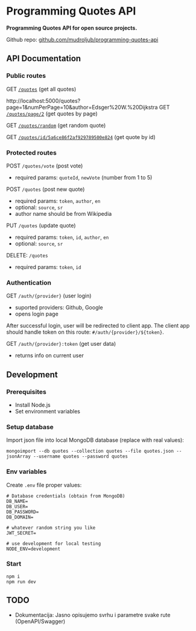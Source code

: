 # Programming Quotes API

**Programming Quotes API for open source projects.**

Github repo: [github.com/mudroljub/programming-quotes-api](https://github.com/mudroljub/programming-quotes-api)

## API Documentation

### Public routes

GET [`/quotes`](/quotes) (get all quotes)

http://localhost:5000/quotes?page=1&numPerPage=10&author=Edsger%20W.%20Dijkstra
GET [`/quotes/page/2`](/quotes/page/2) (get quotes by page)

GET [`/quotes/random`](/quotes/random) (get random quote)

GET [`/quotes/id/5a6ce86f2af929789500e824`](/quotes/id/5a6ce86f2af929789500e824) (get quote by id)

### Protected routes

POST `/quotes/vote` (post vote)
- required params: `quoteId`, `newVote` (number from 1 to 5)

POST `/quotes` (post new quote)
- required params: `token`, `author`, `en`
- optional: `source`, `sr`
- author name should be from Wikipedia

PUT `/quotes` (update quote)
- required params: `token`, `id`, `author`, `en`
- optional: `source`, `sr`

DELETE: `/quotes`
- required params: `token`, `id`

### Authentication

GET `/auth/{provider}` (user login)
- suported providers: Github, Google
- opens login page

After successful login, user will be redirected to client app. The client app should handle token on this route: `#/auth/{provider}/${token}`.

GET `/auth/{provider}:token` (get user data)
- returns info on current user

## Development

### Prerequisites

- Install Node.js
- Set environment variables

### Setup database

Import json file into local MongoDB database (replace with real values):

```
mongoimport --db quotes --collection quotes --file quotes.json --jsonArray --username quotes --password quotes
```

### Env variables

Create `.env` file proper values:

```
# Database credentials (obtain from MongoDB)
DB_NAME=
DB_USER=
DB_PASSWORD=
DB_DOMAIN=

# whatever random string you like
JWT_SECRET=

# use development for local testing
NODE_ENV=development 
```

### Start

```
npm i
npm run dev
```

## TODO

- Dokumentacija: Jasno opisujemo svrhu i parametre svake rute (OpenAPI/Swagger)
